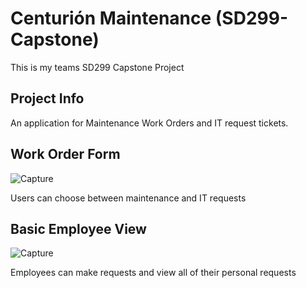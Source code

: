 # Centurión Maintenance (SD299-Capstone)
This is my teams SD299 Capstone Project


## Project Info
An application for Maintenance Work Orders and IT request tickets.

## Work Order Form
![Capture](https://github.com/user-attachments/assets/727b4a54-f93e-4f9a-a21d-01eea482b4fb)

Users can choose between maintenance and IT requests

## Basic Employee View
![Capture](https://github.com/user-attachments/assets/96852040-ff72-4e2d-b9de-af8d1a849451)

Employees can make requests and view all of their personal requests

